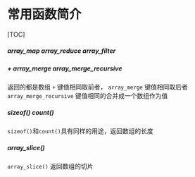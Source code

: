 # 常用函数简介
[TOC]

##### array_map array_reduce array_filter


##### + array_merge array_merge_recursive
返回的都是数组
`+` 键值相同取前者， `array_merge` 键值相同取后者 `array_merge_recursive` 键值相同的合并成一个数组作为值

##### sizeof() count()
`sizeof()`和`count()`具有同样的用途，返回数组的长度

##### array_slice() 
`array_slice()` 返回数组的切片


